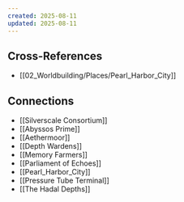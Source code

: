 ```yaml
---
created: 2025-08-11
updated: 2025-08-11
---
```




## Cross-References

- [[02_Worldbuilding/Places/Pearl_Harbor_City]]


## Connections

- [[Silverscale Consortium]]
- [[Abyssos Prime]]
- [[Aethermoor]]
- [[Depth Wardens]]
- [[Memory Farmers]]
- [[Parliament of Echoes]]
- [[Pearl_Harbor_City]]
- [[Pressure Tube Terminal]]
- [[The Hadal Depths]]
